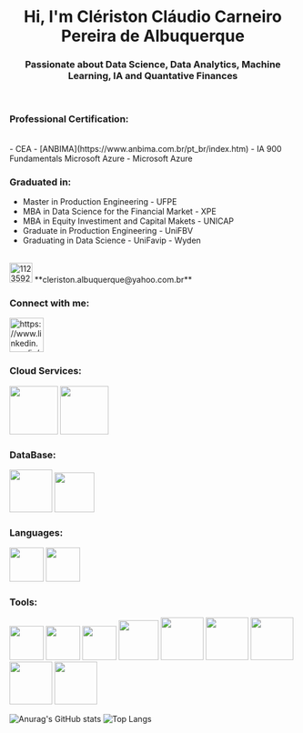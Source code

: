 <h1 align="center">Hi, I'm Clériston Cláudio Carneiro Pereira de Albuquerque</h1>
<h3 align="center"> Passionate about Data Science, Data Analytics, Machine Learning, IA and Quantative Finances </h3>

<br>

<h3 align="left"> Professional Certification:</h3>

<br>
- CEA - [ANBIMA](https://www.anbima.com.br/pt_br/index.htm)
- IA 900 Fundamentals Microsoft Azure - Microsoft Azure

<h3 align="left"> Graduated in:</h3>

- Master in Production Engineering - UFPE
- MBA in Data Science for the Financial Market - XPE
- MBA in  Equity Investiment and Capital Makets - UNICAP
- Graduate in Production Engineering - UniFBV
- Graduating in Data Science - UniFavip - Wyden

<br>
<img src= "https://user-images.githubusercontent.com/112359213/216747112-c4e96502-1e4e-4f7c-b005-573efcb80864.png" alt="112359213" height="35" width="40" /></a>  **cleriston.albuquerque@yahoo.com.br**

<h3 align="left">Connect with me:</h3>
<p align="left">
<a href="https://www.linkedin.com/in/cleristonalbuquerque" target="blank"><img align="center" src="https://raw.githubusercontent.com/rahuldkjain/github-profile-readme-generator/master/src/images/icons/Social/linked-in-alt.svg" alt="https://www.linkedin.com/in/cleristonalbuquerque" height="60" width="60" /></a>



<h3 align="left">Cloud Services:</h3>

<img src="https://cdn.jsdelivr.net/gh/devicons/devicon/icons/azure/azure-original-wordmark.svg" width="85" height="85"/> </a> <img src="https://cdn.jsdelivr.net/gh/devicons/devicon/icons/amazonwebservices/amazonwebservices-plain-wordmark.svg" width="85" height="85"/>

<h3 align="left">DataBase:</h3>

<img src="https://cdn.jsdelivr.net/gh/devicons/devicon/icons/mysql/mysql-original-wordmark.svg" width="75" height="75" /> </a> <img src="https://cdn.jsdelivr.net/gh/devicons/devicon/icons/postgresql/postgresql-original-wordmark.svg" width="70" height="70" />                    
          
<h3 align="left">Languages:</h3>

 <img src="https://cdn.jsdelivr.net/gh/devicons/devicon/icons/python/python-original-wordmark.svg" width="60" height="60" /> </a> <img src="https://cdn.jsdelivr.net/gh/devicons/devicon/icons/r/r-original.svg" width="60" height="60" />        

<h3 align="left">Tools:</h3>

<img src="https://cdn.jsdelivr.net/gh/devicons/devicon/icons/git/git-original-wordmark.svg" width="60" height="60" /> </a> <img src="https://cdn.jsdelivr.net/gh/devicons/devicon/icons/vscode/vscode-original-wordmark.svg" width="60" height="60" /> </a> <img src="https://cdn.jsdelivr.net/gh/devicons/devicon/icons/jupyter/jupyter-original-wordmark.svg" width="60" height="60" /> </a> <img src="https://cdn.jsdelivr.net/gh/devicons/devicon/icons/pandas/pandas-original-wordmark.svg" width="70" height="70" /> </a> <img src="https://cdn.jsdelivr.net/gh/devicons/devicon/icons/numpy/numpy-original-wordmark.svg" width="75" height="75" /> </a> <img src="https://cdn.jsdelivr.net/gh/devicons/devicon/icons/matplotlib/matplotlib-original-wordmark.svg" width="75" height="75" /> </a> <img src="https://cdn.jsdelivr.net/gh/devicons/devicon/icons/plotly/plotly-original-wordmark.svg" width="75" height="75" /> </a> <img src="https://cdn.jsdelivr.net/gh/devicons/devicon@latest/icons/scikitlearn/scikitlearn-original.svg" width="75" height="75" /> </a> <img src="https://cdn.jsdelivr.net/gh/devicons/devicon/icons/streamlit/streamlit-original-wordmark.svg" width="75" height="75" />


![Anurag's GitHub stats](https://github-readme-stats.vercel.app/api?username=CleristonAlbuquerque&theme=github_dark&show_icons=true) ![Top Langs](https://github-readme-stats-git-masterrstaa-rickstaa.vercel.app/api/top-langs/?username=CleristonAlbuquerque&bg_color=000&border_color=30A3DC&title_color=E94D5F&text_color=FFF)

